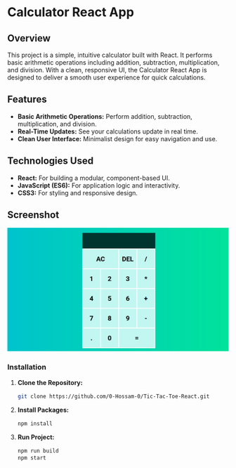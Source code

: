 # Calculator React App

## Overview

This project is a simple, intuitive calculator built with React. It performs basic arithmetic operations including addition, subtraction, multiplication, and division. With a clean, responsive UI, the Calculator React App is designed to deliver a smooth user experience for quick calculations.

## Features

- **Basic Arithmetic Operations:** Perform addition, subtraction, multiplication, and division.
- **Real-Time Updates:** See your calculations update in real time.
- **Clean User Interface:** Minimalist design for easy navigation and use.

## Technologies Used

- **React:** For building a modular, component-based UI.
- **JavaScript (ES6):** For application logic and interactivity.
- **CSS3:** For styling and responsive design.

## Screenshot

![Calculator Screenshot](https://github.com/0-Hossam-0/Calculator-React/blob/main/calculator.png)


### Installation

1. **Clone the Repository:**

   ```sh
   git clone https://github.com/0-Hossam-0/Tic-Tac-Toe-React.git
   ```
2. **Install Packages:**
   ```sh
   npm install
   ```
3. **Run Project:**
   ```sh
   npm run build
   npm start
   ```
